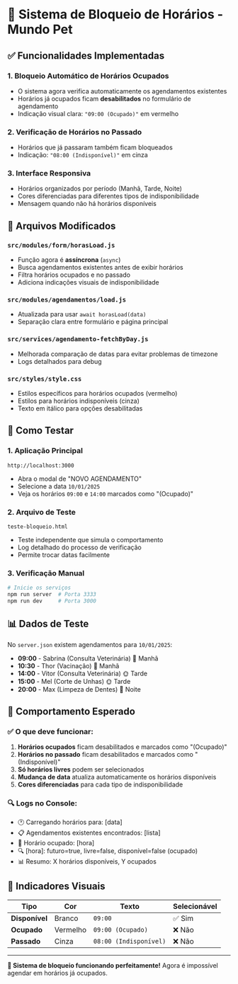 # 🚫 Sistema de Bloqueio de Horários - Mundo Pet

## ✅ Funcionalidades Implementadas

### 1. **Bloqueio Automático de Horários Ocupados**

- O sistema agora verifica automaticamente os agendamentos existentes
- Horários já ocupados ficam **desabilitados** no formulário de agendamento
- Indicação visual clara: `"09:00 (Ocupado)"` em vermelho

### 2. **Verificação de Horários no Passado**

- Horários que já passaram também ficam bloqueados
- Indicação: `"08:00 (Indisponível)"` em cinza

### 3. **Interface Responsiva**

- Horários organizados por período (Manhã, Tarde, Noite)
- Cores diferenciadas para diferentes tipos de indisponibilidade
- Mensagem quando não há horários disponíveis

## 🔧 Arquivos Modificados

### `src/modules/form/horasLoad.js`

- Função agora é **assíncrona** (`async`)
- Busca agendamentos existentes antes de exibir horários
- Filtra horários ocupados e no passado
- Adiciona indicações visuais de indisponibilidade

### `src/modules/agendamentos/load.js`

- Atualizada para usar `await horasLoad(data)`
- Separação clara entre formulário e página principal

### `src/services/agendamento-fetchByDay.js`

- Melhorada comparação de datas para evitar problemas de timezone
- Logs detalhados para debug

### `src/styles/style.css`

- Estilos específicos para horários ocupados (vermelho)
- Estilos para horários indisponíveis (cinza)
- Texto em itálico para opções desabilitadas

## 🧪 Como Testar

### 1. **Aplicação Principal**

```
http://localhost:3000
```

- Abra o modal de "NOVO AGENDAMENTO"
- Selecione a data `10/01/2025`
- Veja os horários `09:00` e `14:00` marcados como "(Ocupado)"

### 2. **Arquivo de Teste**

```
teste-bloqueio.html
```

- Teste independente que simula o comportamento
- Log detalhado do processo de verificação
- Permite trocar datas facilmente

### 3. **Verificação Manual**

```bash
# Inicie os serviços
npm run server  # Porta 3333
npm run dev     # Porta 3000
```

## 📊 Dados de Teste

No `server.json` existem agendamentos para `10/01/2025`:

- **09:00** - Sabrina (Consulta Veterinária) 🌅 Manhã
- **10:30** - Thor (Vacinação) 🌅 Manhã
- **14:00** - Vitor (Consulta Veterinária) 🌞 Tarde
- **15:00** - Mel (Corte de Unhas) 🌞 Tarde
- **20:00** - Max (Limpeza de Dentes) 🌙 Noite

## 🎯 Comportamento Esperado

### ✅ O que deve funcionar:

1. **Horários ocupados** ficam desabilitados e marcados como "(Ocupado)"
2. **Horários no passado** ficam desabilitados e marcados como "(Indisponível)"
3. **Só horários livres** podem ser selecionados
4. **Mudança de data** atualiza automaticamente os horários disponíveis
5. **Cores diferenciadas** para cada tipo de indisponibilidade

### 🔍 Logs no Console:

- 🕐 Carregando horários para: [data]
- 📋 Agendamentos existentes encontrados: [lista]
- 🚫 Horário ocupado: [hora]
- 🔍 [hora]: futuro=true, livre=false, disponível=false (ocupado)
- 📊 Resumo: X horários disponíveis, Y ocupados

## 🎨 Indicadores Visuais

| Tipo           | Cor      | Texto                  | Selecionável |
| -------------- | -------- | ---------------------- | ------------ |
| **Disponível** | Branco   | `09:00`                | ✅ Sim       |
| **Ocupado**    | Vermelho | `09:00 (Ocupado)`      | ❌ Não       |
| **Passado**    | Cinza    | `08:00 (Indisponível)` | ❌ Não       |

---

**🎉 Sistema de bloqueio funcionando perfeitamente!**
Agora é impossível agendar em horários já ocupados.
